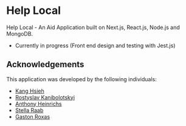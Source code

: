 
# Help Local

Help Local - An Aid Application built on Next.js, React.js, Node.js and MongoDB.

- Currently in progress (Front end design and testing with Jest.js)


## Acknowledgements

This application was developed by the following individuals:
 - [Kang Hsieh](https://github.com/kanghsieh)
 - [Rostyslav Kanibolotskyi](https://github.com/Rostysaurus)
 - [Anthony Heinrichs](https://github.com/AnthonyHeinrichs)
 - [Stella Raab](https://github.com/if-stella)
 - [Gaston Roxas](https://github.com/gastighost)
